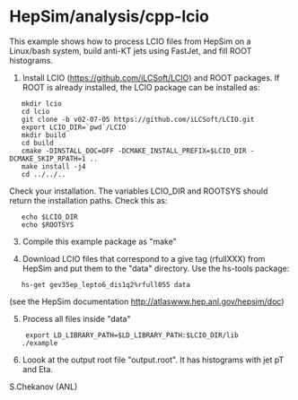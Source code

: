 # HepSim/analysis/cpp-lcio 

This example shows how to process LCIO files from HepSim on a Linux/bash system, build anti-KT jets using FastJet, and fill ROOT histograms. 

 1. Install LCIO (https://github.com/iLCSoft/LCIO) and ROOT packages. If ROOT is already installed, the LCIO package can be installed as: 

```
   mkdir lcio
   cd lcio
   git clone -b v02-07-05 https://github.com/iLCSoft/LCIO.git
   export LCIO_DIR=`pwd`/LCIO 
   mkdir build
   cd build
   cmake -DINSTALL_DOC=OFF -DCMAKE_INSTALL_PREFIX=$LCIO_DIR -DCMAKE_SKIP_RPATH=1 ..
   make install -j4
   cd ../../.. 
```

Check your installation. The variables LCIO_DIR and ROOTSYS should return the installation paths. Check this as: 

```
   echo $LCIO_DIR
   echo $ROOTSYS
```

 3. Compile this example package as "make" 
 
 4. Download LCIO files that correspond to a give tag (rfullXXX) from HepSim and put them to the "data" directory. Use the hs-tools package: 

```   
   hs-get gev35ep_lepto6_dis1q2%rfull055 data
```

  (see the HepSim documentation http://atlaswww.hep.anl.gov/hepsim/doc)

 5. Process all files inside "data"

```
    export LD_LIBRARY_PATH=$LD_LIBRARY_PATH:$LCIO_DIR/lib
   ./example
```

 6. Loook at the output root file "output.root". It has histograms with jet pT and Eta.  


S.Chekanov (ANL) 
